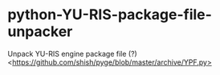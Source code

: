 # python-YU-RIS-package-file-unpacker
Unpack YU-RIS engine package file (?) &lt;https://github.com/shish/pyge/blob/master/archive/YPF.py>
